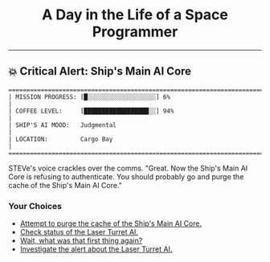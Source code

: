 <h1 align="center">A Day in the Life of a Space Programmer</h1>

---

<h2 id="node-70">💥 Critical Alert: Ship's Main AI Core</h2>

```
========================================================================
| MISSION PROGRESS: [█░░░░░░░░░░░░░░░░░░░] 6%                                  |
| COFFEE LEVEL:     [██████████████████░░] 94%                                 |
| SHIP'S AI MOOD:   Judgmental                                                 |
| LOCATION:         Cargo Bay                                                  |
========================================================================
```

STEVe's voice crackles over the comms. "Great. Now the Ship's Main AI Core is refusing to authenticate. You should probably go and purge the cache of the Ship's Main AI Core."



### Your Choices

*   [Attempt to purge the cache of the Ship's Main AI Core.](./README-0074.md)
*   [Check status of the Laser Turret AI.](./README-0063.md)
*   [Wait, what was that first thing again?](./README-0068.md)
*   [Investigate the alert about the Laser Turret AI.](./README-0074.md)
